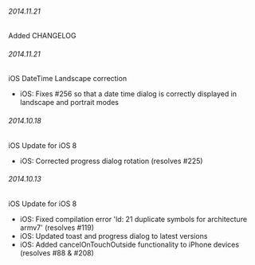 

###### 2014.11.21

Added CHANGELOG


###### 2014.11.21

iOS DateTime Landscape correction
- iOS: Fixes #256 so that a date time dialog is correctly displayed in landscape and portrait modes


###### 2014.10.18
iOS Update for iOS 8
- iOS: Corrected progress dialog rotation (resolves #225)


###### 2014.10.13
iOS Update for iOS 8
- iOS: Fixed compilation error 'ld: 21 duplicate symbols for architecture armv7' (resolves #119)
- iOS: Updated toast and progress dialog to latest versions
- iOS: Added cancelOnTouchOutside functionality to iPhone devices (resolves #88 & #208)

